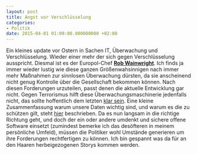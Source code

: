 ```yaml
---
layout: post
title: Angst vor Verschlüsselung
categories:
- Politik
date: 2015-04-01 01:09:00.000000000 +02:00
---
```

Ein kleines update vor Ostern in Sachen IT, Überwachung und Verschlüsselung. Wieder einer mehr der sich gegen Verschlüsselung ausspricht. Diesmal ist es der Europol-Chef [**Rob Wainwright**](http://www.heise.de/newsticker/meldung/Europol-Chef-warnt-vor-Verschluesselung-2587859.html). Ich finds ja immer wieder lustig wie diese ganzen Größenwahsinnigen nach immer mehr Maßnahmen zur sinnlosen Überwachung dürsten, da sie anscheinend nicht genug Kontrolle über die Gesellschaft bekommen können. Nach diesen Forderungen urzuteilen, passt denen die aktuelle Entwicklung gar nicht. Gegen Terrorismus hilft diese Überwachungsmaschinerie  jedenfalls nicht, das sollte hoffentlich dem letzten [klar sein](http://www.spiegel.de/netzwelt/netzpolitik/ueberwachung-studie-stellt-sinn-von-vorratsdaten-in-frage-a-811675.html). Eine kleine Zusammenfassung warum unsere Daten wichtig sind, und warum es die zu schützen gilt, steht [hier](http://www.spiegel.de/netzwelt/netzpolitik/fuenf-schlechte-argumente-fuer-mehr-ueberwachung-a-911202.html) beschrieben. Da es nun langsam in die richtige Richtung geht, und doch der ein oder andere umdenkt und sichere offene Software einsetzt (zumindest bemerke ich das desöfteren in meinem persönliche Umfeld), müssen die Politiker wohl Umstände generieren um ihre Forderungen rechtfertigen zu können. Ich bin gespannt was da für an den Haaren herbeigezogenen Storys kommen werden. 
